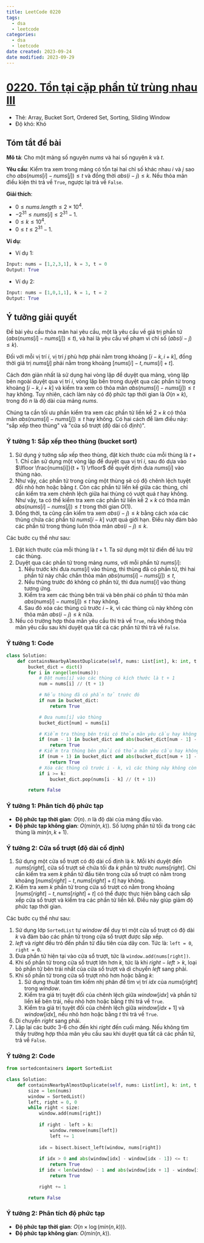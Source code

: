 ```yaml
---
title: LeetCode 0220
tags:
  - dsa
  - leetcode
categories:
  - dsa
  - leetcode
date created: 2023-09-24
date modified: 2023-09-29
---
```


# [0220. Tồn tại cặp phần tử trùng nhau III](https://leetcode-cn.com/problems/contains-duplicate-iii/)

- Thẻ: Array, Bucket Sort, Ordered Set, Sorting, Sliding Window
- Độ khó: Khó

## Tóm tắt đề bài

**Mô tả**: Cho một mảng số nguyên $nums$ và hai số nguyên $k$ và $t$.

**Yêu cầu**: Kiểm tra xem trong mảng có tồn tại hai chỉ số khác nhau $i$ và $j$ sao cho $abs(nums[i] - nums[j]) \le t$ và đồng thời $abs(i - j) \le k$. Nếu thỏa mãn điều kiện thì trả về `True`, ngược lại trả về `False`.

**Giải thích**:

- $0 \le nums.length \le 2 \times 10^4$.
- $-2^{31} \le nums[i] \le 2^{31} - 1$.
- $0 \le k \le 10^4$.
- $0 \le t \le 2^{31} - 1$.

**Ví dụ**:

- Ví dụ 1:

```python
Input: nums = [1,2,3,1], k = 3, t = 0
Output: True
```

- Ví dụ 2:

```python
Input: nums = [1,0,1,1], k = 1, t = 2
Output: True
```

## Ý tưởng giải quyết

Đề bài yêu cầu thỏa mãn hai yêu cầu, một là yêu cầu về giá trị phần tử ($abs(nums[i] - nums[j]) \le t$), và hai là yêu cầu về phạm vi chỉ số ($abs(i - j) \le k$).

Đối với mỗi vị trí $i$, vị trí $j$ phù hợp phải nằm trong khoảng $[i - k, i + k]$, đồng thời giá trị $nums[j]$ phải nằm trong khoảng $[nums[i] - t, nums[i] + t]$.

Cách đơn giản nhất là sử dụng hai vòng lặp để duyệt qua mảng, vòng lặp bên ngoài duyệt qua vị trí $i$, vòng lặp bên trong duyệt qua các phần tử trong khoảng $[i - k, i + k]$ và kiểm tra xem có thỏa mãn $abs(nums[i] - nums[j]) \le t$ hay không. Tuy nhiên, cách làm này có độ phức tạp thời gian là $O(n \times k)$, trong đó $n$ là độ dài của mảng $nums$.

Chúng ta cần tối ưu phần kiểm tra xem các phần tử liền kề $2 \times k$ có thỏa mãn $abs(nums[i] - nums[j]) \le t$ hay không. Có hai cách để làm điều này: "sắp xếp theo thùng" và "cửa sổ trượt (độ dài cố định)".

### Ý tưởng 1: Sắp xếp theo thùng (bucket sort)

1. Sử dụng ý tưởng sắp xếp theo thùng, đặt kích thước của mỗi thùng là $t + 1$. Chỉ cần sử dụng một vòng lặp để duyệt qua vị trí $i$, sau đó dựa vào $\lfloor \frac{nums[i]}{t + 1} \rfloor$ để quyết định đưa $nums[i]$ vào thùng nào.
2. Như vậy, các phần tử trong cùng một thùng sẽ có độ chênh lệch tuyệt đối nhỏ hơn hoặc bằng $t$. Còn các phần tử liền kề giữa các thùng, chỉ cần kiểm tra xem chênh lệch giữa hai thùng có vượt quá $t$ hay không. Như vậy, ta có thể kiểm tra xem các phần tử liền kề $2 \times k$ có thỏa mãn $abs(nums[i] - nums[j]) \le t$ trong thời gian $O(1)$.
3. Đồng thời, ta cũng cần kiểm tra xem $abs(i - j) \le k$ bằng cách xóa các thùng chứa các phần tử $nums[i - k]$ vượt quá giới hạn. Điều này đảm bảo các phần tử trong thùng luôn thỏa mãn $abs(i - j) \le k$.

Các bước cụ thể như sau:

1. Đặt kích thước của mỗi thùng là $t + 1$. Ta sử dụng một từ điển để lưu trữ các thùng.
2. Duyệt qua các phần tử trong mảng $nums$, với mỗi phần tử $nums[i]$:
   1. Nếu trước khi đưa $nums[i]$ vào thùng, thì thùng đã có phần tử, thì hai phần tử này chắc chắn thỏa mãn $abs(nums[i] - nums[j]) \le t$,
   2. Nếu thùng trước đó không có phần tử, thì đưa $nums[i]$ vào thùng tương ứng.
   3. Kiểm tra xem các thùng bên trái và bên phải có phần tử thỏa mãn $abs(nums[i] - nums[j]) \le t$ hay không.
   4. Sau đó xóa các thùng cũ trước $i - k$, vì các thùng cũ này không còn thỏa mãn $abs(i - j) \le k$ nữa.
3. Nếu có trường hợp thỏa mãn yêu cầu thì trả về `True`, nếu không thỏa mãn yêu cầu sau khi duyệt qua tất cả các phần tử thì trả về `False`.

### Ý tưởng 1: Code

```python
class Solution:
    def containsNearbyAlmostDuplicate(self, nums: List[int], k: int, t: int) -> bool:
        bucket_dict = dict()
        for i in range(len(nums)):
            # Đặt nums[i] vào các thùng có kích thước là t + 1
            num = nums[i] // (t + 1)

            # Nếu thùng đã có phần tử trước đó
            if num in bucket_dict:
                return True

            # Đưa nums[i] vào thùng
            bucket_dict[num] = nums[i]

            # Kiểm tra thùng bên trái có thỏa mãn yêu cầu hay không
            if (num - 1) in bucket_dict and abs(bucket_dict[num - 1] - nums[i]) <= t:
                return True
            # Kiểm tra thùng bên phải có thỏa mãn yêu cầu hay không
            if (num + 1) in bucket_dict and abs(bucket_dict[num + 1] - nums[i]) <= t:
                return True
            # Xóa các thùng cũ trước i - k, vì các thùng này không còn thỏa mãn yêu cầu nữa
            if i >= k:
                bucket_dict.pop(nums[i - k] // (t + 1))

        return False
```

### Ý tưởng 1: Phân tích độ phức tạp

- **Độ phức tạp thời gian**: $O(n)$. $n$ là độ dài của mảng đầu vào.
- **Độ phức tạp không gian**: $O(min(n, k))$. Số lượng phần tử tối đa trong các thùng là $min(n, k + 1)$.

### Ý tưởng 2: Cửa sổ trượt (độ dài cố định)

1. Sử dụng một cửa sổ trượt có độ dài cố định là $k$. Mỗi khi duyệt đến $nums[right]$, cửa sổ trượt sẽ chứa tối đa $k$ phần tử trước $nums[right]$. Chỉ cần kiểm tra xem $k$ phần tử đầu tiên trong cửa sổ trượt có nằm trong khoảng $[nums[right] - t, nums[right] + t]$ hay không.
2. Kiểm tra xem $k$ phần tử trong cửa sổ trượt có nằm trong khoảng $[nums[right] - t, nums[right] + t]$ có thể được thực hiện bằng cách sắp xếp cửa sổ trượt và kiểm tra các phần tử liền kề. Điều này giúp giảm độ phức tạp thời gian.

Các bước cụ thể như sau:

1. Sử dụng lớp `SortedList` tự $window$ để duy trì một cửa sổ trượt có độ dài $k$ và đảm bảo các phần tử trong cửa sổ trượt được sắp xếp.
2. $left$ và $right$ đều trỏ đến phần tử đầu tiên của dãy con. Tức là: `left = 0`, `right = 0`.
3. Đưa phần tử hiện tại vào cửa sổ trượt, tức là `window.add(nums[right])`.
4. Khi số phần tử trong cửa sổ trượt lớn hơn $k$, tức là khi $right - left > k$, loại bỏ phần tử bên trái nhất của cửa sổ trượt và di chuyển $left$ sang phải.
5. Khi số phần tử trong cửa sổ trượt nhỏ hơn hoặc bằng $k$:
   1. Sử dụng thuật toán tìm kiếm nhị phân để tìm vị trí $idx$ của $nums[right]$ trong $window$.
   2. Kiểm tra giá trị tuyệt đối của chênh lệch giữa $window[idx]$ và phần tử liền kề bên trái, nếu nhỏ hơn hoặc bằng $t$ thì trả về `True`.
   3. Kiểm tra giá trị tuyệt đối của chênh lệch giữa $window[idx+1]$ và $window[idx]$, nếu nhỏ hơn hoặc bằng $t$ thì trả về `True`.
6. Di chuyển $right$ sang phải.
7. Lặp lại các bước 3-6 cho đến khi $right$ đến cuối mảng. Nếu không tìm thấy trường hợp thỏa mãn yêu cầu sau khi duyệt qua tất cả các phần tử, trả về `False`.

### Ý tưởng 2: Code

```python
from sortedcontainers import SortedList

class Solution:
    def containsNearbyAlmostDuplicate(self, nums: List[int], k: int, t: int) -> bool:
        size = len(nums)
        window = SortedList()
        left, right = 0, 0
        while right < size:
            window.add(nums[right])
            
            if right - left > k:
                window.remove(nums[left])
                left += 1
            
            idx = bisect.bisect_left(window, nums[right])
            
            if idx > 0 and abs(window[idx] - window[idx - 1]) <= t:
                return True
            if idx < len(window) - 1 and abs(window[idx + 1] - window[idx]) <= t:
                return True

            right += 1

        return False
```

### Ý tưởng 2: Phân tích độ phức tạp

- **Độ phức tạp thời gian**: $O(n \times \log (min(n, k)))$.
- **Độ phức tạp không gian**: $O(min(n, k))$.
